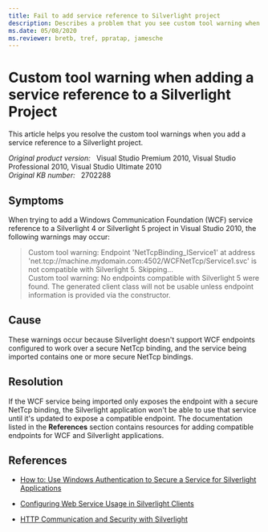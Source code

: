 ```yaml
---
title: Fail to add service reference to Silverlight project
description: Describes a problem that you see custom tool warning when adding a service reference to a Silverlight Project. Provides a solution.
ms.date: 05/08/2020
ms.reviewer: bretb, tref, ppratap, jamesche
---
```

# Custom tool warning when adding a service reference to a Silverlight Project

This article helps you resolve the custom tool warnings when you add a service reference to a Silverlight project.

_Original product version:_ &nbsp; Visual Studio Premium 2010, Visual Studio Professional 2010, Visual Studio Ultimate 2010  
_Original KB number:_ &nbsp; 2702288

## Symptoms

When trying to add a Windows Communication Foundation (WCF) service reference to a Silverlight 4 or Silverlight 5 project in Visual Studio 2010, the following warnings may occur:

> Custom tool warning: Endpoint 'NetTcpBinding_IService1' at address 'net.tcp://machine.mydomain.com:4502/WCFNetTcp/Service1.svc' is not compatible with Silverlight 5. Skipping...  
> Custom tool warning: No endpoints compatible with Silverlight 5 were found. The generated client class will not be usable unless endpoint information is provided via the constructor.

## Cause

These warnings occur because Silverlight doesn't support WCF endpoints configured to work over a secure NetTcp binding, and the service being imported contains one or more secure NetTcp bindings.

## Resolution

If the WCF service being imported only exposes the endpoint with a secure NetTcp binding, the Silverlight application won't be able to use that service until it's updated to expose a compatible endpoint. The documentation listed in the **References** section contains resources for adding compatible endpoints for WCF and Silverlight applications.

## References

- [How to: Use Windows Authentication to Secure a Service for Silverlight Applications](/previous-versions/windows/silverlight/dotnet-windows-silverlight/dd744835(v=vs.95))

- [Configuring Web Service Usage in Silverlight Clients](/previous-versions/windows/silverlight/dotnet-windows-silverlight/cc197941(v=vs.95))

- [HTTP Communication and Security with Silverlight](/previous-versions/windows/silverlight/dotnet-windows-silverlight/cc838250(v=vs.95))
